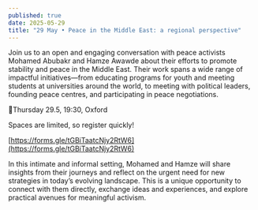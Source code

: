 ```yaml
---
published: true
date: 2025-05-29
title: "29 May • Peace in the Middle East: a regional perspective"
---
```

Join us to an open and engaging conversation with peace activists Mohamed Abubakr and Hamze Awawde about their efforts to promote stability and peace in the Middle East. Their work spans a wide range of impactful initiatives—from educating programs for youth and meeting students at universities around the world, to meeting with political leaders, founding peace centres, and participating in peace negotiations.

📍Thursday 29.5, 19:30, Oxford

Spaces are limited, so register quickly!

[https://forms.gle/tGBiTaatcNjy2RtW6](https://forms.gle/tGBiTaatcNjy2RtW6)

In this intimate and informal setting, Mohamed and Hamze will share insights from their journeys and reflect on the urgent need for new strategies in today’s evolving landscape. This is a unique opportunity to connect with them directly, exchange ideas and experiences, and explore practical avenues for meaningful activism.